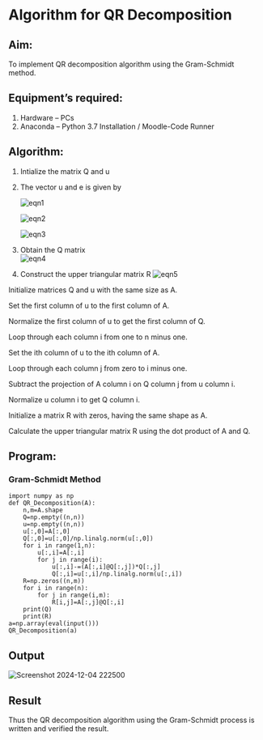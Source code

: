 # Algorithm for QR Decomposition
## Aim:
To implement QR decomposition algorithm using the Gram-Schmidt method.
## Equipment’s required:
1.	Hardware – PCs
2.	Anaconda – Python 3.7 Installation / Moodle-Code Runner
## Algorithm:
1.	Intialize the matrix Q and u
2.	The vector u and e is given by

    ![eqn1](./ex4.jpg)

    ![eqn2](./ex6.jpg)

    ![eqn3](./ex3.jpg)

3.	Obtain the Q matrix   
    ![eqn4](./ex1.jpg)
4.	Construct the upper triangular matrix R
    ![eqn5](./ex2.jpg)

Initialize matrices Q and u with the same size as A.

Set the first column of u to the first column of A.

Normalize the first column of u to get the first column of Q.

Loop through each column i from one to n minus one.

Set the ith column of u to the ith column of A.

Loop through each column j from zero to i minus one.

Subtract the projection of A column i on Q column j from u column i.

Normalize u column i to get Q column i.

Initialize a matrix R with zeros, having the same shape as A.

Calculate the upper triangular matrix R using the dot product of A and Q.

## Program:
### Gram-Schmidt Method
```
import numpy as np
def QR_Decomposition(A): 
    n,m=A.shape
    Q=np.empty((n,n))
    u=np.empty((n,n))
    u[:,0]=A[:,0]
    Q[:,0]=u[:,0]/np.linalg.norm(u[:,0])
    for i in range(1,n):
        u[:,i]=A[:,i]
        for j in range(i):
            u[:,i]-=(A[:,i]@Q[:,j])*Q[:,j]
            Q[:,i]=u[:,i]/np.linalg.norm(u[:,i])
    R=np.zeros((n,m))
    for i in range(n):
        for j in range(i,m):
            R[i,j]=A[:,j]@Q[:,i]
    print(Q)
    print(R)
a=np.array(eval(input()))
QR_Decomposition(a)

```

## Output

![Screenshot 2024-12-04 222500](https://github.com/user-attachments/assets/e8b3c8d0-e4e5-4a7f-b4f2-7886fd9722d1)


## Result
Thus the QR decomposition algorithm using the Gram-Schmidt process is written and verified the result.
